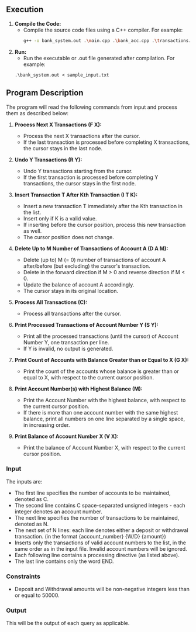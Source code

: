 ## Execution

1. **Compile the Code:**
   - Compile the source code files using a C++ compiler. For example:
     ```bash
     g++ -o bank_system.out .\main.cpp .\bank_acc.cpp .\transactions.cpp
     ```
2. **Run:**
    - Run the executable or .out file generated after compilation. For example:
    ```
    .\bank_system.out < sample_input.txt
    ```

## Program Description

The program will read the following commands from input and process them as described below:

1. **Process Next X Transactions (F X):**
   - Process the next X transactions after the cursor.
   - If the last transaction is processed before completing X transactions, the cursor stays in the last node.

2. **Undo Y Transactions (R Y):**
   - Undo Y transactions starting from the cursor.
   - If the first transaction is processed before completing Y transactions, the cursor stays in the first node.

3. **Insert Transaction T After Kth Transaction (I T K):**
   - Insert a new transaction T immediately after the Kth transaction in the list.
   - Insert only if K is a valid value.
   - If inserting before the cursor position, process this new transaction as well.
   - The cursor position does not change.

4. **Delete Up to M Number of Transactions of Account A (D A M):**
   - Delete (up to) M (= 0) number of transactions of account A after/before (but excluding) the cursor's transaction.
   - Delete in the forward direction if M > 0 and reverse direction if M < 0.
   - Update the balance of account A accordingly.
   - The cursor stays in its original location.

5. **Process All Transactions (C):**
   - Process all transactions after the cursor.

6. **Print Processed Transactions of Account Number Y (S Y):**
   - Print all the processed transactions (until the cursor) of Account Number Y, one transaction per line.
   - If Y is invalid, no output is generated.

7. **Print Count of Accounts with Balance Greater than or Equal to X (G X):**
   - Print the count of the accounts whose balance is greater than or equal to X, with respect to the current cursor position.

8. **Print Account Number(s) with Highest Balance (M):**
   - Print the Account Number with the highest balance, with respect to the current cursor position.
   - If there is more than one account number with the same highest balance, print all numbers on one line separated by a single space, in increasing order.

9. **Print Balance of Account Number X (V X):**
   - Print the balance of Account Number X, with respect to the current cursor position.

### Input
The inputs are:
- The first line specifies the number of accounts to be maintained, denoted as C.
- The second line contains C space-separated unsigned integers - each integer denotes an account number.
- The next line specifies the number of transactions to be maintained, denoted as N.
- The next set of N lines: each line denotes either a deposit or withdrawal transaction. (in the format {account_number} {W/D} {amount})
- Inserts only the transactions of valid account numbers to the list, in the same order as in the input file. Invalid account numbers will be ignored.
- Each following line contains a processing directive (as listed above).
- The last line contains only the word END.

### Constraints
- Deposit and Withdrawal amounts will be non-negative integers less than or equal to 50000.

### Output
This will be the output of each query as applicable.
